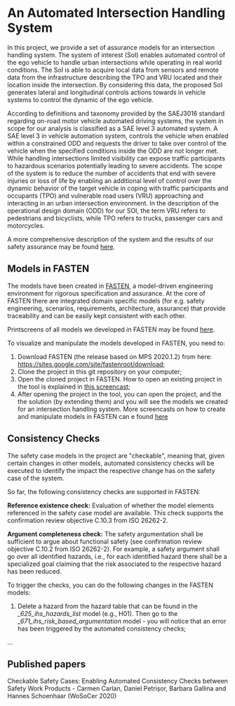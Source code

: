 <h1>An Automated Intersection Handling System</h1>

In this project, we provide a set of assurance models for an intersection handling system. The system of interest (SoI) enables automated control of the ego vehicle to handle urban intersections while operating in real world conditions. The SoI is able to acquire local data from sensors and remote data from the infrastructure describing the TPO and VRU located and their location inside the intersection. By considering this data, the proposed SoI generates lateral and longitudinal controls actions towards in vehicle systems to control the dynamic of the ego vehicle.

According to definitions and taxonomy provided by the SAEJ3016 standard regarding on-road motor vehicle automated driving systems, the system in scope for our analysis is classified as a SAE level 3 automated system. A SAE level 3 in vehicle automation system, controls the vehicle when enabled within a constrained ODD and requests the driver to take over control of the vehicle when the specified conditions inside the ODD are not longer met. While handling intersections limited visibility can expose traffic participants to hazardous scenarios potentially leading to severe accidents. The scope of the system is to reduce the number of accidents that end with severe injuries or loss of life by enabling an additional level of control over the dynamic behavior of the target vehicle in coping with traffic participants and occupants (TPO) and vulnerable road users (VRU) approaching and interacting in an urban intersection environment. In the description of the operational design domain (ODD) for our SOI, the term VRU refers to pedestrians and bicyclists, while TPO refers to trucks, passenger cars and motorcycles. 

A more comprehensive description of the system and the results of our safety assurance may be found <a href="https://docs.google.com/document/d/1iWzbJGdzgOiWqosmjXk6jpOp_bdnvyGel3jW2QzIyrc/edit?usp=sharing">here</a>.

<h2>Models in FASTEN</h2>

The models have been created in <a href="https://sites.google.com/site/fastenroot/features/">FASTEN</a>, a model-driven engineering environment for rigorous specification and assurance. At the core of FASTEN there are integrated domain specific models (for e.g. safety engineering, scenarios, requirements, architecture, assurance) that provide traceability and can be easily kept consistent with each other.

Printscreens of all models we developed in FASTEN may be found <a href="https://docs.google.com/document/d/1iWzbJGdzgOiWqosmjXk6jpOp_bdnvyGel3jW2QzIyrc/edit?usp=sharing">here</a>.

To visualize and manipulate the models developed in FASTEN, you need to:

1. Download FASTEN (the release based on MPS 2020.1.2) from here: https://sites.google.com/site/fastenroot/download;
2. Clone the project in this git repository on your computer;
3. Open the cloned project in FASTEN. How to open an existing project in the tool is explained in 
<a href="https://www.youtube.com/watch?v=bOm-WyQJV_E">this screencast</a>;
4. After opening the project in the tool, you can open the project, and the the solution (by extending them) and you will see the models we created for an intersection handling system. More screencasts on how to create and manipulate models in FASTEN can e found <a href="https://sites.google.com/site/fastenroot/screencasts">here</a>

<h2>Consistency Checks</h2>

The safety case models in the project are "checkable", meaning that, given certain changes in other models, automated consistency checks will be executed to identify the impact the respective change has on the safety case of the system. 

So far, the following consistency checks are supported in FASTEN: 

<b>Reference existence check:</b> Evaluation of whether the model elements referenced in the safety case model are available. This check supports the confirmation review objective C.10.3 from ISO 26262-2.

<b>Argument completeness check:</b> The safety argumentation shall be sufficient to argue about functional safety (see confirmation review objective C.10.2 from ISO 26262-2). For example, a safety argument shall go over all identified hazards, i.e., for each identified hazard there shall be a specialized goal claiming that the risk associated to the respective hazard has been reduced.

To trigger the checks, you can do the following changes in the FASTEN models:

1. Delete a hazard from the hazard table that can be found in the <i>_625_ihs_hazards_list</i> model (e.g., H01). Then go to the <i>_671_ihs_risk_based_argumentation</i> model - you will notice that an error has been triggered by the automated consistency checks;

...
 
<h2>Published papers</h2>

Checkable Safety Cases: Enabling Automated Consistency Checks between Safety Work Products - Carmen Carlan, Daniel Petrișor, Barbara Gallina and Hannes Schoenhaar (WoSoCer 2020)





